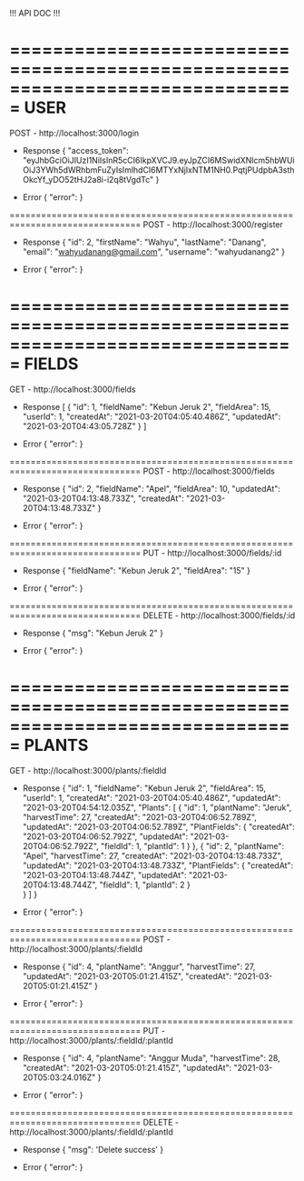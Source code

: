 !!! API DOC !!!

===============================================================================
                                    USER
===============================================================================
POST - http://localhost:3000/login

- Response
{
  "access_token": "eyJhbGciOiJIUzI1NiIsInR5cCI6IkpXVCJ9.eyJpZCI6MSwidXNlcm5hbWUiOiJ3YWh5dWRhbmFuZyIsImlhdCI6MTYxNjIxNTM1NH0.PqtjPUdpbA3sthOkcYf_yDO52tHJ2a8i-i2q8tVgdTc"
}

- Error
{
  "error": <error msg>
}

===============================================================================
POST - http://localhost:3000/register

- Response
{
  "id": 2,
  "firstName": "Wahyu",
  "lastName": "Danang",
  "email": "wahyudanang@gmail.com",
  "username": "wahyudanang2"
}

- Error
{
  "error": <error msg>
}

===============================================================================
                                  FIELDS
===============================================================================

GET - http://localhost:3000/fields

- Response
[
  {
    "id": 1,
    "fieldName": "Kebun Jeruk 2",
    "fieldArea": 15,
    "userId": 1,
    "createdAt": "2021-03-20T04:05:40.486Z",
    "updatedAt": "2021-03-20T04:43:05.728Z"
  }
]

- Error
{
  "error": <error msg>
}

===============================================================================
POST - http://localhost:3000/fields

- Response
{
  "id": 2,
  "fieldName": "Apel",
  "fieldArea": 10,
  "updatedAt": "2021-03-20T04:13:48.733Z",
  "createdAt": "2021-03-20T04:13:48.733Z"
}

- Error
{
  "error": <error msg>
}

===============================================================================
PUT - http://localhost:3000/fields/:id

- Response
{
  "fieldName": "Kebun Jeruk 2",
  "fieldArea": "15"
}

- Error
{
  "error": <error msg>
}

===============================================================================
DELETE - http://localhost:3000/fields/:id

- Response
{
  "msg": "Kebun Jeruk 2"
}

- Error
{
  "error": <error msg>
}

===============================================================================
                                  PLANTS
===============================================================================

GET - http://localhost:3000/plants/:fieldId

- Response
{
  "id": 1,
  "fieldName": "Kebun Jeruk 2",
  "fieldArea": 15,
  "userId": 1,
  "createdAt": "2021-03-20T04:05:40.486Z",
  "updatedAt": "2021-03-20T04:54:12.035Z",
  "Plants": [
    {
      "id": 1,
      "plantName": "Jeruk",
      "harvestTime": 27,
      "createdAt": "2021-03-20T04:06:52.789Z",
      "updatedAt": "2021-03-20T04:06:52.789Z",
      "PlantFields": {
          "createdAt": "2021-03-20T04:06:52.792Z",
          "updatedAt": "2021-03-20T04:06:52.792Z",
          "fieldId": 1,
          "plantId": 1
      }
    },
    {
      "id": 2,
      "plantName": "Apel",
      "harvestTime": 27,
      "createdAt": "2021-03-20T04:13:48.733Z",
      "updatedAt": "2021-03-20T04:13:48.733Z",
      "PlantFields": {
          "createdAt": "2021-03-20T04:13:48.744Z",
          "updatedAt": "2021-03-20T04:13:48.744Z",
          "fieldId": 1,
          "plantId": 2
      }   
    }
  ]
}

- Error
{
  "error": <error msg>
}

===============================================================================
POST - http://localhost:3000/plants/:fieldId

- Response
{
  "id": 4,
  "plantName": "Anggur",
  "harvestTime": 27,
  "updatedAt": "2021-03-20T05:01:21.415Z",
  "createdAt": "2021-03-20T05:01:21.415Z"
}

- Error
{
  "error": <error msg>
}

===============================================================================
PUT - http://localhost:3000/plants/:fieldId/:plantId

- Response
{
  "id": 4,
  "plantName": "Anggur Muda",
  "harvestTime": 28,
  "createdAt": "2021-03-20T05:01:21.415Z",
  "updatedAt": "2021-03-20T05:03:24.016Z"
}

- Error
{
  "error": <error msg>
}

===============================================================================
DELETE - http://localhost:3000/plants/:fieldId/:plantId

- Response
{
  "msg": 'Delete success'
}

- Error
{
  "error": <error msg>
}